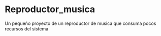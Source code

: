 # Reproductor_musica
Un pequeño proyecto de un reproductor de musica que consuma pocos recursos del sistema 
